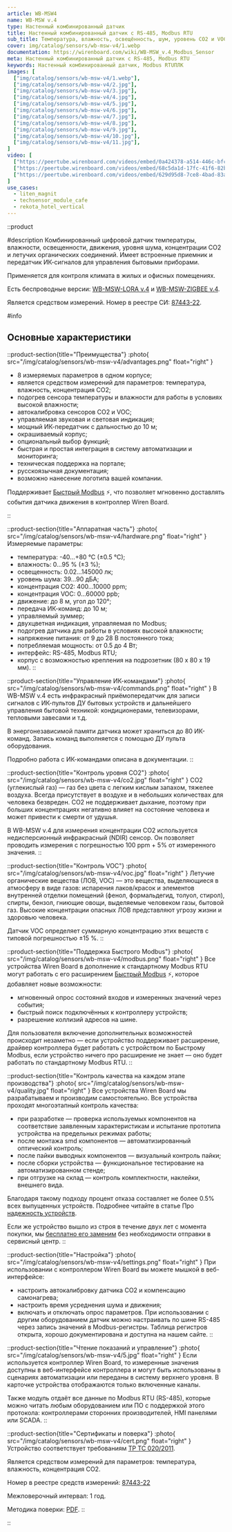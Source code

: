 ```yaml
---
article: WB-MSW4
name: WB-MSW v.4
type: Настенный комбинированный датчик
title: Настенный комбинированный датчик c RS-485, Modbus RTU
sub_title: Температура, влажность, освещённость, шум, уровень CO2 и VOC, движение, ИК-передатчик.
cover: img/catalog/sensors/wb-msw-v4/1.webp
documentation: https://wirenboard.com/wiki/WB-MSW_v.4_Modbus_Sensor
meta: Настенный комбинированный датчик c RS-485, Modbus RTU
keywords: Настенный комбинированный датчик, Modbus RTUПЛК
images: [
  ["img/catalog/sensors/wb-msw-v4/1.webp"],
  ["img/catalog/sensors/wb-msw-v4/2.jpg"],
  ["img/catalog/sensors/wb-msw-v4/3.jpg"],
  ["img/catalog/sensors/wb-msw-v4/4.jpg"],
  ["img/catalog/sensors/wb-msw-v4/5.jpg"],
  ["img/catalog/sensors/wb-msw-v4/6.jpg"],
  ["img/catalog/sensors/wb-msw-v4/7.jpg"],
  ["img/catalog/sensors/wb-msw-v4/8.jpg"],
  ["img/catalog/sensors/wb-msw-v4/9.jpg"],
  ["img/catalog/sensors/wb-msw-v4/10.jpg"],
  ["img/catalog/sensors/wb-msw-v4/11.jpg"],
]
video: [
  ["https://peertube.wirenboard.com/videos/embed/0a424378-a514-446c-bfc7-6e9b7393080c"],
  ["https://peertube.wirenboard.com/videos/embed/68c5da1d-17fc-41f6-82b9-9a591f3e4cc2"],
  ["https://peertube.wirenboard.com/videos/embed/629d95d8-7ce8-4bad-83ad-7718ececeb9"],
]
use_cases:
  - liten_magnit
  - techsensor_module_cafe
  - rekota_hotel_vertical
---
```


::product

#description
Комбинированный цифровой датчик температуры, влажности, освещенности, движения, уровня шума, концентрации CO2 и летучих органических соединений. Имеет встроенные приемник и передатчик ИК-сигналов для управления бытовыми приборами.

Применяется для контроля климата в жилых и офисных помещениях.

Есть беспроводные версии: [WB-MSW-LORA v.4](https://wirenboard.com/ru/product/WB-MSW4-LORA/) и [WB-MSW-ZIGBEE v.4](https://wirenboard.com/ru/product/wb-msw4-zigbee/).

Является средством измерений. Номер в реестре СИ: [87443-22](https://fgis.gost.ru/fundmetrology/registry/4/items/1404016).


#info
## Основные характеристики

::product-section{title="Преимущества"}
:photo{
  src="/img/catalog/sensors/wb-msw-v4/advantages.png"
  float="right"
}
- 8 измеряемых параметров в одном корпусе;
- является средством измерений для параметров: температура, влажность, концентрация CO2;
- подогрев сенсора температуры и влажности для работы в условиях высокой влажности;
- автокалибровка сенсоров CO2 и VOC;
- управляемая звуковая и световая индикация;
- мощный ИК-передатчик с дальностью до 10 м;
- окрашиваемый корпус;
- опциональный выбор функций;
- быстрая и простая интеграция в систему автоматизации и мониторинга;
- техническая поддержка на портале;
- русскоязычная документация;
- возможно нанесение логотипа вашей компании.

Поддерживает [Быстрый Modbus](https://wirenboard.com/wiki/Fast_Modbus) ⚡, что позволяет мгновенно доставлять события датчика движения в контроллер Wiren Board.

::

::product-section{title="Аппаратная часть"}
:photo{
  src="/img/catalog/sensors/wb-msw-v4/hardware.png"
  float="right"
}
Измеряемые параметры:

- температура: -40…+80 °С (±0.5 °С);
- влажность: 0…95 % (±3 %);
- освещенность: 0.02…145000 лк;
- уровень шума: 39…90 дБА;
- концентрация СО2: 400…10000 ppm;
- концентрация VOC: 0…60000 ppb;
- движение: до 8 м, угол до 120°;
- передача ИК-команд: до 10 м;
- управляемый зуммер;
- двухцветная индикация, управляемая по Modbus;
- подогрев датчика для работы в условиях высокой влажности;
- напряжение питания: от 9 до 28 В постоянного тока;
- потребляемая мощность: от 0.5 до 4 Вт;
- интерфейс: RS-485, Modbus RTU;
- корпус с возможностью крепления на подрозетник (80 x 80 x 19 мм).
::

::product-section{title="Управление ИК-командами"}
:photo{
  src="/img/catalog/sensors/wb-msw-v4/commands.png"
  float="right"
}
В WB-MSW v.4 есть инфракрасный приёмопередатчик для записи сигналов с ИК-пультов ДУ бытовых устройств и дальнейшего управления бытовой техникой: кондиционерами, телевизорами, тепловыми завесами и т.д.

В энергонезависимой памяти датчика может храниться до 80 ИК-команд. Запись команд выполняется с помощью ДУ пульта оборудования.

Подробно работа с ИК-командами описана в документации.
::

::product-section{title="Контроль уровня CO2"}
:photo{
  src="/img/catalog/sensors/wb-msw-v4/co2.jpg"
  float="right"
}
CO2 (углекислый газ) — газ без цвета с легким кислым запахом, тяжелее воздуха. Всегда присутствует в воздухе и в небольших количествах для человека безвреден. CO2 не поддерживает дыхание, поэтому при больших концентрациях негативно влияет на состояние человека и может привести к смерти от удушья.

В WB-MSW v.4 для измерения концентрации CO2 используется недисперсионный инфракрасный (NDIR) сенсор. Он позволяет проводить измерения с погрешностью 100 ppm + 5% от измеренного значения.
::

::product-section{title="Контроль VOC"}
:photo{
  src="/img/catalog/sensors/wb-msw-v4/voc.jpg"
  float="right"
}
Летучие органические вещества (ЛОВ, VOC) — это вещества, выделяющиеся в атмосферу в виде газов: испарения лаков/красок и элементов внутренней отделки помещений (фенол, формальдегид, толуол, стирол), спирты, бензол, гниющие овощи, выделяемые человеком газы, бытовой газ. Высокие концентрации опасных ЛОВ представляют угрозу жизни и здоровью человека.

Датчик VOC определяет суммарную концентрацию этих веществ c типовой погрешностью ±15 %.
::

::product-section{title="Поддержка Быстрого Modbus"}
:photo{
  src="/img/catalog/sensors/wb-msw-v4/modbus.png"
  float="right"
}
Все устройства Wiren Board в дополнение к стандартному Modbus RTU могут работать с его расширением [Быстрый Modbus](https://wirenboard.com/wiki/Fast_Modbus) ⚡, которое добавляет новые возможности:

- мгновенный опрос состояний входов и измеренных значений через события;
- быстрый поиск подключённых к контроллеру устройств;
- разрешение коллизий адресов на шине.

Для пользователя включение дополнительных возможностей происходит незаметно — если устройство поддерживает расширение, драйвер контроллера будет работать с устройством по Быстрому Modbus, если устройство ничего про расширение не знает — оно будет работать по стандартному Modbus RTU.
::

::product-section{title="Контроль качества на каждом этапе производства"}
:photo{
  src="/img/catalog/sensors/wb-msw-v4/quality.jpg"
  float="right"
}
Все устройства Wiren Board мы разрабатываем и производим самостоятельно. Все устройства проходят многоэтапный контроль качества:
- при разработке — проверка используемых компонентов на соответствие заявленным характеристикам и испытание прототипа устройства на предельных режимах работы;
- после монтажа smd компонентов — автоматизированный оптический контроль;
- после пайки выводных компонентов — визуальный контроль пайки;
- после сборки устройства — функциональное тестирование на автоматизированном стенде;
- при отгрузке на склад — контроль комплектности, наклейки, внешнего вида.

Благодаря такому подходу процент отказа составляет не более 0.5% всех выпущенных устройств. Подробнее читайте в статье Про [надежность устройств](https://wirenboard.com/ru/pages/reliability/).

Если же устройство вышло из строя в течение двух лет с момента покупки, мы [бесплатно его заменим](https://wirenboard.com/ru/pages/warranty/) без необходимости отправки в сервисный центр.
::

::product-section{title="Настройка"}
:photo{
  src="/img/catalog/sensors/wb-msw-v4/settings.png"
  float="right"
}
При использовании с контроллером Wiren Board вы можете мышкой в веб-интерфейсе:

- настроить автокалибровку датчика CO2 и компенсацию самонагрева;
- настроить время усреднения шума и движения;
- включать и отключать опрос параметров.
При использовании с другим оборудованием датчик можно настраивать по шине RS-485 через запись значений в Modbus-регистры. Таблица регистров открыта, хорошо документирована и доступна на нашем сайте.
::

::product-section{title="Чтение показаний и управление"}
:photo{
  src="/img/catalog/sensors/wb-msw-v4/5.jpg"
  float="right"
}
Если используется контроллер Wiren Board, то измеренные значения доступны в веб-интерфейсе контроллера и могут быть использованы в сценариях автоматизации или переданы в систему верхнего уровня. В карточке устройства отображаются только включенные каналы.

Также модуль отдаёт все данные по Modbus RTU (RS-485), которые можно читать любым оборудованием или ПО с поддержкой этого протокола: контроллерами сторонних производителей, HMI панелями или SCADA.
::


::product-section{title="Сертификаты и поверка"}
:photo{
  src="/img/catalog/sensors/wb-msw-v4/cert.png"
  float="right"
}
Устройство соответствует требованиям [ТР ТС 020/2011](https://wirenboard.com/ru/pages/certificate/).

Является средством измерений для параметров: температура, влажность, концентрация CO2.

Номер в реестре средств измерений: [87443-22](https://fgis.gost.ru/fundmetrology/registry/4/items/1404016)

Межповерочный интервал: 1 год.

Методика поверки: [PDF](https://www.google.com/url?q=https://fgis.gost.ru/fundmetrology/api/downloadfile/11ff3d36-ffc5-4c6a-8a0f-1e7230651b9e&sa=D&source=docs&ust=1703254583702334&usg=AOvVaw3GtVYsXX5V3gdIe7iTjlzD).
::

::
